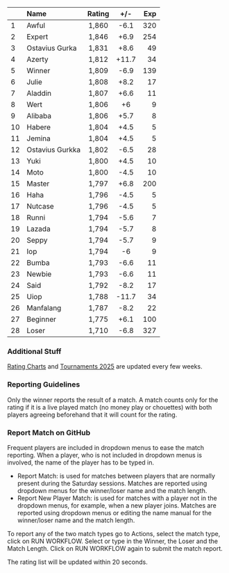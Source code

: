 | |Name|Rating|+/-|Exp|
|-|:---|:----:|:-:|--:|
|1|Awful|1,860|-6.1|320|
|2|Expert|1,846|+6.9|254|
|3|Ostavius Gurka|1,831|+8.6|49|
|4|Azerty|1,812|+11.7|34|
|5|Winner|1,809|-6.9|139|
|6|Julie|1,808|+8.2|17|
|7|Aladdin|1,807|+6.6|11|
|8|Wert|1,806|+6|9|
|9|Alibaba|1,806|+5.7|8|
|10|Habere|1,804|+4.5|5|
|11|Jemina|1,804|+4.5|5|
|12|Ostavius Gurkka|1,802|-6.5|28|
|13|Yuki|1,800|+4.5|10|
|14|Moto|1,800|-4.5|10|
|15|Master|1,797|+6.8|200|
|16|Haha|1,796|-4.5|5|
|17|Nutcase|1,796|-4.5|5|
|18|Runni|1,794|-5.6|7|
|19|Lazada|1,794|-5.7|8|
|20|Seppy|1,794|-5.7|9|
|21|Iop|1,794|-6|9|
|22|Bumba|1,793|-6.6|11|
|23|Newbie|1,793|-6.6|11|
|24|Said|1,792|-8.2|17|
|25|Uiop|1,788|-11.7|34|
|26|Manfalang|1,787|-8.2|22|
|27|Beginner|1,775|+6.1|100|
|28|Loser|1,710|-6.8|327|


### Additional Stuff

[Rating Charts](https://github.com/modiholodri/bkk-bg-rating-list/discussions/2) and 
[Tournaments 2025](https://github.com/modiholodri/bkk-bg-rating-list/discussions/5) are updated every few weeks.

### Reporting Guidelines

Only the winner reports the result of a match.
A match counts only for the rating if it is a live played match (no money play or chouettes)
with both players agreeing beforehand that it will count for the rating.


### Report Match on GitHub

Frequent players are included in dropdown menus to ease the match reporting.
When a player, who is not included in dropdown menus is involved, the name of the player has to be typed in.

- Report Match:  is used for matches between players that are normally present during the Saturday sessions.
  Matches are reported using dropdown menus for the winner/loser name and the match length.
- Report New Player Match:  is used for matches with a player not in the dropdown menus, for example, when a new player joins.
  Matches are reported using dropdown menus or editing the name manual for the winner/loser name and the match length.

To report any of the two match types go to Actions, select the match type, click on RUN WORKFLOW.
Select or type in the Winner, the Loser and the Match Length.
Click on RUN WORKFLOW again to submit the match report.

The rating list will be updated within 20 seconds.
